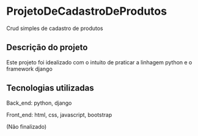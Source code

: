 # ProjetoDeCadastroDeProdutos
Crud simples de cadastro de produtos

## Descrição do projeto
Este projeto foi idealizado com o intuito de praticar a linhagem python e o framework django

## Tecnologias utilizadas

Back_end:
python,
django

Front_end:
html,
css,
javascript,
bootstrap

(Não finalizado)
